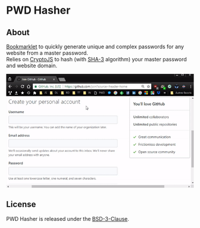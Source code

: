 # PWD Hasher

## About
[Bookmarklet](https://en.wikipedia.org/wiki/Bookmarklet) to quickly generate unique and complex passwords for any website from a master password.  
Relies on [CryptoJS](https://code.google.com/archive/p/crypto-js/) to hash (with [SHA-3](https://en.wikipedia.org/wiki/SHA-3) algorithm) your master password and website domain.

![](demo/Demo.gif)

## License
PWD Hasher is released under the [BSD-3-Clause](https://opensource.org/licenses/BSD-3-Clause).
